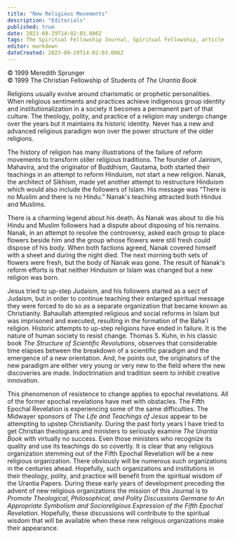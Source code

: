 ```yaml
---
title: "New Religious Movements"
description: "Editorials"
published: true
date: 2023-09-29T14:02:03.086Z
tags: The Spiritual Fellowship Journal, Spiritual Fellowship, article
editor: markdown
dateCreated: 2023-09-29T14:02:03.086Z
---
```



<p class="v-card v-sheet theme--light gray lighten-3 px-2">© 1999 Meredith Sprunger<br>© 1999 The Christian Fellowship of Students of <i>The Urantia Book</i></p>

Religions usually evolve around charismatic or prophetic personalities. When religious sentiments and practices achieve indigenous group identity and institutionalization in a society it becomes a permanent part of that culture. The theology, polity, and practice of a religion may undergo change over the years but it maintains its historic identity. Never has a new and advanced religious paradigm won over the power structure of the older religions.

The history of religion has many illustrations of the failure of reform movements to transform older religious traditions. The founder of Jainism, Mahavira, and the originator of Buddhism, Gautama, both started their teachings in an attempt to reform Hinduism, not start a new religion. Nanak, the architect of Sikhism, made yet another attempt to restructure Hinduism which would also include the followers of Islam. His message was “There is no Muslim and there is no Hindu.” Nanak's teaching attracted both Hindus and Muslims.

There is a charming legend about his death. As Nanak was about to die his Hindu and Muslim followers had a dispute about disposing of his remains. Nanak, in an attempt to resolve the controversy, asked each group to place flowers beside him and the group whose flowers were still fresh could dispose of his body. When both factions agreed, Nanak covered himself with a sheet and during the night died. The next morning both sets of flowers were fresh, but the body of Nanak was gone. The result of Nanak's reform efforts is that neither Hinduism or Islam was changed but a new religion was born.

Jesus tried to up-step Judaism, and his followers started as a sect of Judaism, but in order to continue teaching their enlarged spiritual message they were forced to do so as a separate organization that became known as Christianity. Bahaullah attempted religious and social reforms in Islam but was imprisoned and executed, resulting in the formation of the Baha'i religion. Historic attempts to up-step religions have ended in failure. It is the nature of human society to resist change. Thomas S. Kuhn, in his classic book _The Structure of Scientific Revolutions_, observes that considerable time elapses between the breakdown of a scientific paradigm and the emergence of a new orientation. And, he points out, the originators of the new paradigm are either very young or very new to the field where the new discoveries are made. Indoctrination and tradition seem to inhibit creative innovation.

This phenomenon of resistence to change applies to epochal revelations. All of the former epochal revelations have met with obstacles. The Fifth Epochal Revelation is experiencing some of the same difficulties. The Midwayer sponsors of _The Life and Teachings of Jesus_ appear to be attempting to upstep Christianity. During the past forty years I have tried to get Christian theologians and ministers to seriously examine _The Urantia Book_ with virtually no success. Even those ministers who recognize its quality and use its teachings do so covertly. It is clear that any religious organization stemming out of the Fifth Epochal Revelation will be a new religious organization. There obviously will be numerous such organizations in the centuries ahead. Hopefully, such organizations and institutions in their theology, polity, and practice will benefit from the spiritual wisdom of the Urantia Papers. During these early years of development preceding the advent of new religious organizations the mission of this Journal is to _Promote Theological, Philosophical, and Polity Discussions Germane to An Appropriate Symbolism and Socioreligious Expression of the Fifth Epochal Revelation_. Hopefully, these discussions will contribute to the spiritual wisdom that will be available when these new religious organizations make their appearance.